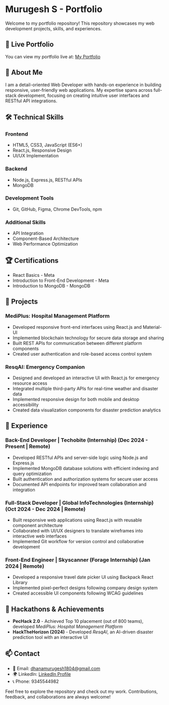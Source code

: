 # Murugesh S - Portfolio

Welcome to my portfolio repository! This repository showcases my web development projects, skills, and experiences.

## 🔗 Live Portfolio
You can view my portfolio live at: [My Portfolio](https://murugesh.vercel.app/)

## 📌 About Me
I am a detail-oriented Web Developer with hands-on experience in building responsive, user-friendly web applications. My expertise spans across full-stack development, focusing on creating intuitive user interfaces and RESTful API integrations.

## 🛠️ Technical Skills
### **Frontend**
- HTML5, CSS3, JavaScript (ES6+)
- React.js, Responsive Design
- UI/UX Implementation

### **Backend**
- Node.js, Express.js, RESTful APIs
- MongoDB

### **Development Tools**
- Git, GitHub, Figma, Chrome DevTools, npm

### **Additional Skills**
- API Integration
- Component-Based Architecture
- Web Performance Optimization

## 🏆 Certifications
- React Basics - Meta
- Introduction to Front-End Development - Meta
- Introduction to MongoDB - MongoDB

## 🚀 Projects
### **MediPlus: Hospital Management Platform**
- Developed responsive front-end interfaces using React.js and Material-UI
- Implemented blockchain technology for secure data storage and sharing
- Built REST APIs for communication between different platform components
- Created user authentication and role-based access control system

### **ResqAI: Emergency Companion**
- Designed and developed an interactive UI with React.js for emergency resource access
- Integrated multiple third-party APIs for real-time weather and disaster data
- Implemented responsive design for both mobile and desktop accessibility
- Created data visualization components for disaster prediction analytics

## 💼 Experience
### **Back-End Developer | Techobite (Internship)** (Dec 2024 - Present | Remote)
- Developed RESTful APIs and server-side logic using Node.js and Express.js
- Implemented MongoDB database solutions with efficient indexing and query optimization
- Built authentication and authorization systems for secure user access
- Documented API endpoints for improved team collaboration and integration

### **Full-Stack Developer | Global InfoTechnologies (Internship)** (Oct 2024 - Dec 2024 | Remote)
- Built responsive web applications using React.js with reusable component architecture
- Collaborated with UI/UX designers to translate wireframes into interactive web interfaces
- Implemented Git workflow for version control and collaborative development

### **Front-End Engineer | Skyscanner (Forage Internship)** (Jan 2024 | Remote)
- Developed a responsive travel date picker UI using Backpack React Library
- Implemented pixel-perfect designs following company design system
- Created accessible UI components following WCAG guidelines

## 🎯 Hackathons & Achievements
- **PecHack 2.0** - Achieved Top 10 placement (out of 800 teams), developed *MediPlus: Hospital Management Platform*
- **HackTheHorizon (2024)** - Developed *ResqAI*, an AI-driven disaster prediction tool with an interactive UI

## 📫 Contact
- 📧 Email: dhanamurugesh1804@gmail.com
- 🌍 LinkedIn: [LinkedIn Profile](https://www.linkedin.com/in/murugesh-s/)
- 📞 Phone: 9345544982

Feel free to explore the repository and check out my work. Contributions, feedback, and collaborations are always welcome!
